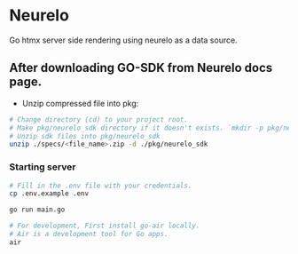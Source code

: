 # Neurelo

Go htmx server side rendering using neurelo as a data source.

## After downloading GO-SDK from Neurelo docs page.

-   Unzip compressed file into pkg:

```sh
# Change directory (cd) to your project root.
# Make pkg/neurelo_sdk directory if it doesn't exists. `mkdir -p pkg/neurelo`
# Unzip sdk files into pkg/neurelo_sdk
unzip ./specs/<file_name>.zip -d ./pkg/neurelo_sdk
```

### Starting server

```bash
# Fill in the .env file with your credentials.
cp .env.example .env

go run main.go

# For development, First install go-air locally.
# Air is a development tool for Go apps.
air
```

